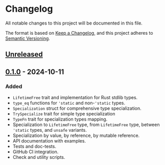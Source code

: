 # Changelog

All notable changes to this project will be documented in this file.

The format is based on [Keep a Changelog](https://keepachangelog.com/en/1.1.0/),
and this project adheres to [Semantic Versioning](https://semver.org/spec/v2.0.0.html).

## [Unreleased]

## [0.1.0] - 2024-10-11
### Added
- `LifetimeFree` trait and implementation for Rust stdlib types.
- `type_eq` functions for `'static` and non-`'static` types.
- `Specialization` struct for comprehensive type specialization.
- `TrySpecialize` trait for simple type specialization
- `TypeFn` trait for specialization types mapping.
- Specialization to `LifetimeFree` type, from `LifetimeFree` type,
  between `'static` types, and `unsafe` variants.
- Specialization by value, by reference, by mutable reference.
- API documentation with examples.
- Tests and doc-tests.
- GitHub CI integration.
- Check and utility scripts.

[Unreleased]: https://github.com/zheland/unwind-context/compare/v0.1.0...HEAD
[0.1.0]: https://github.com/zheland/typed-index-collections/compare/v0.0.0...v0.1.0
